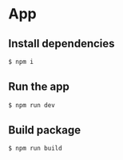 # App

## Install dependencies

```sh
$ npm i
```

## Run the app

```sh
$ npm run dev
```

## Build package

```sh
$ npm run build
```
